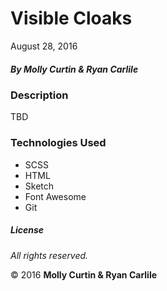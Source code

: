 # Visible Cloaks

August 28, 2016

##### By Molly Curtin &amp; Ryan Carlile

### Description

TBD

### Technologies Used

* SCSS
* HTML
* Sketch
* Font Awesome
* Git

##### License

*All rights reserved.*

&copy; 2016 **Molly Curtin &amp; Ryan Carlile**